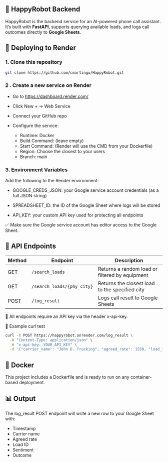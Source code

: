 ## 🤖 HappyRobot Backend

HappyRobot is the backend service for an AI-powered phone call assistant. It’s built with **FastAPI**, supports querying available loads, and logs call outcomes directly to **Google Sheets**.

## 🚀 Deploying to Render

### 1. Clone this repository

``` bash
git clone https://github.com/cmartingu/HappyRobot.git
```

### 2 . Create a new service on Render
- Go to https://dashboard.render.com/

- Click New + → Web Service

- Connect your GitHub repo

- Configure the service:
	- Runtime: Docker
	- Build Command: (leave empty)
	- Start Command: (Render will use the CMD from your Dockerfile)
	- Region: Choose the closest to your users
	- Branch: main

### 3. Environment Variables
Add the following to the Render environment:

- GOOGLE_CREDS_JSON: your Google service account credentials (as a full JSON string)

- SPREADSHEET_ID: the ID of the Google Sheet where logs will be stored

- API_KEY: your custom API key used for protecting all endpoints

✅ Make sure the Google service account has editor access to the Google Sheet.



## 🧱 API Endpoints
| Method | Endpoint                   | Description                                    |
| ------ | -------------------------- | ---------------------------------------------- |
| GET    | `/search_loads`            | Returns a random load or filtered by equipment |
| GET    | `/search_loads/{phy_city}` | Returns the closest load to the specified city |
| POST   | `/log_result`              | Logs call result to Google Sheets              |


🔐 All endpoints require an API key via the header x-api-key.

📌 Example curl test
```bash
curl -X POST https://happyrobot.onrender.com/log_result \
  -H "Content-Type: application/json" \
  -H "x-api-key: YOUR_API_KEY" \
  -d '{"carrier_name": "John D. Trucking", "agreed_rate": 1550, "load_id": "L003", "sentiment": "positive", "outcome": "deal_closed"}'
```

## 🐳 Docker
This project includes a Dockerfile and is ready to run on any container-based deployment.

## 📊 Output
The log_result POST endpoint will write a new row to your Google Sheet with:
- Timestamp
- Carrier name
- Agreed rate
- Load ID
- Sentiment
- Outcome

